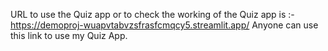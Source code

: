 URL to use the Quiz app or to check the working of the Quiz app is :- https://demoproj-wuapvtabvzsfrasfcmqcy5.streamlit.app/
Anyone can use this link to use my Quiz App.
